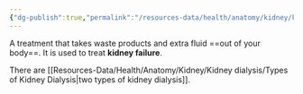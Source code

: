 ```yaml
---
{"dg-publish":true,"permalink":"/resources-data/health/anatomy/kidney/kidney-dialysis/"}
---
```


A treatment that takes waste products and extra fluid ==out of your body==. It is used to treat **kidney failure**.

There are [[Resources-Data/Health/Anatomy/Kidney/Kidney dialysis/Types of Kidney Dialysis\|two types of kidney dialysis]].